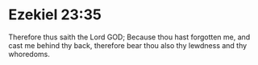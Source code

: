 # Ezekiel 23:35

Therefore thus saith the Lord GOD; Because thou hast forgotten me, and cast me behind thy back, therefore bear thou also thy lewdness and thy whoredoms.